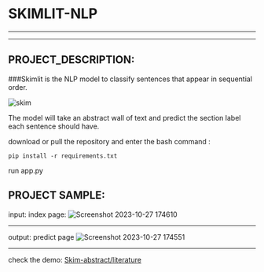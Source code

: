 # SKIMLIT-NLP
---
---

## PROJECT_DESCRIPTION:

###Skimlit is the NLP model to classify sentences that appear in sequential order.

![skim](https://github.com/MANOJ-S-NEGI/SKIM_LITERATURE_NPL/assets/99602627/b25de2c1-84e5-4244-b680-1885905c9296)

The model will take an abstract wall of text and predict the section label each sentence should have.


download or pull the repository and enter the bash command :
```
pip install -r requirements.txt
```
run app.py

PROJECT SAMPLE:
---

input: index page:
![Screenshot 2023-10-27 174610](https://github.com/MANOJ-S-NEGI/SKIM_LITERATURE_NPL/assets/99602627/3d080d65-f292-4f03-8193-22bf833c493c)

---

output: predict page
![Screenshot 2023-10-27 174551](https://github.com/MANOJ-S-NEGI/SKIM_LITERATURE_NPL/assets/99602627/0017baad-920d-4c77-b396-686a48d88069)

---
check the demo: [Skim-abstract/literature](https://huggingface.co/spaces/msn-enginenova21/skim-abstract)
